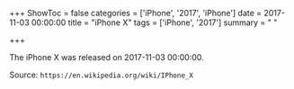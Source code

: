 +++
ShowToc = false
categories = ['iPhone', '2017', 'iPhone']
date = 2017-11-03 00:00:00
title = "iPhone X"
tags = ['iPhone', '2017']
summary = " "

+++

The iPhone X was released on 2017-11-03 00:00:00.

Source: `https://en.wikipedia.org/wiki/IPhone_X`


